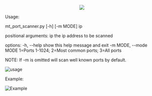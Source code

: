 <p align="center">
  <img src="[https://picsum.photos/460/300](https://github.com/user-attachments/assets/d567fe9a-5aa9-48ab-8dc9-e62a1be6b3f9)">
</p>

Usage:

mt_port_scanner.py [-h] [-m MODE] ip

positional arguments:
  ip                    the ip address to be scanned

options:
  -h, --help            show this help message and exit
  -m MODE, --mode MODE  1=Ports 1-1024; 2=Most common ports; 3=All ports

  NOTE: If -m is omitted will scan well known ports by default.

![usage](https://github.com/user-attachments/assets/6b610967-b20b-4a58-878b-f35349b74b05)


Example:

![Example](https://github.com/user-attachments/assets/09e3c8ee-a83f-4499-a3f9-90d013dc7b22)
